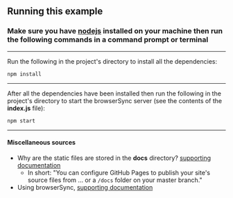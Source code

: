 ## Running this example

### Make sure you have **<a href="https://nodejs.org/en/" target="_blank">nodejs</a>** installed on your machine then run the following commands in a command prompt or terminal

---

Run the following in the project's directory to install all the dependencies:

`npm install`

---

After all the dependencies have been installed then run the following in the project's directory to start the browserSync server (see the contents of the **index.js** file):

`npm start`

---

#### Miscellaneous sources
* Why are the static files are stored in the **docs** directory? <a href="https://help.github.com/articles/configuring-a-publishing-source-for-github-pages/" target="_blank">supporting documentation</a>
    * In short: "You can configure GitHub Pages to publish your site's source files from ... or a  `/docs` folder on your master branch."
* Using browserSync, <a href="https://browsersync.io/docs/api#api-watch" target="_blank">supporting documentation</a>    